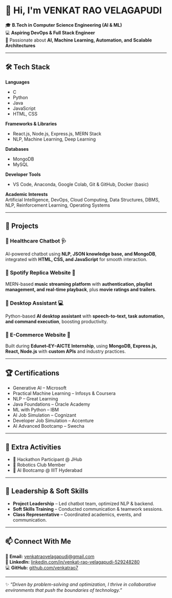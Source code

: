 # 👋 Hi, I'm **VENKAT RAO VELAGAPUDI**

🎓 **B.Tech in Computer Science Engineering (AI & ML)**  
💻 **Aspiring DevOps & Full Stack Engineer**  
🚀 Passionate about **AI, Machine Learning, Automation, and Scalable Architectures**

---

## 🛠 Tech Stack  

**Languages**  
- C  
- Python  
- Java  
- JavaScript  
- HTML, CSS  

**Frameworks & Libraries**  
- React.js, Node.js, Express.js, MERN Stack  
- NLP, Machine Learning, Deep Learning  

**Databases**  
- MongoDB  
- MySQL  

**Developer Tools**  
- VS Code, Anaconda, Google Colab, Git & GitHub, Docker (basic)  

**Academic Interests**  
Artificial Intelligence, DevOps, Cloud Computing, Data Structures, DBMS, NLP, Reinforcement Learning, Operating Systems  

---

## 📌 Projects  

### 🔹 Healthcare Chatbot 🩺  
AI-powered chatbot using **NLP, JSON knowledge base, and MongoDB**, integrated with **HTML, CSS, and JavaScript** for smooth interaction.  

### 🔹 Spotify Replica Website 🎵  
MERN-based **music streaming platform** with **authentication, playlist management, and real-time playback**, plus **movie ratings and trailers**.  

### 🔹 Desktop Assistant 💻  
Python-based **AI desktop assistant** with **speech-to-text, task automation, and command execution**, boosting productivity.  

### 🔹 E-Commerce Website 🛒  
Built during **Edunet–EY–AICTE Internship**, using **MongoDB, Express.js, React, Node.js** with **custom APIs** and industry practices.  

---

## 🏆 Certifications  

- Generative AI – Microsoft  
- Practical Machine Learning – Infosys & Coursera  
- NLP – Great Learning  
- Java Foundations – Oracle Academy  
- ML with Python – IBM  
- AI Job Simulation – Cognizant  
- Developer Job Simulation – Accenture  
- AI Advanced Bootcamp – Swecha  

---

## 🤝 Extra Activities  

- 🚀 Hackathon Participant @ JHub  
- 🤖 Robotics Club Member  
- 🧠 AI Bootcamp @ IIIT Hyderabad  

---

## 🌟 Leadership & Soft Skills  

- **Project Leadership** – Led chatbot team, optimized NLP & backend.  
- **Soft Skills Training** – Conducted communication & teamwork sessions.  
- **Class Representative** – Coordinated academics, events, and communication.  

---

## 📫 Connect With Me  

📧 **Email:** [venkatraovelagapudi@gmail.com](mailto:venkatraovelagapudi@gmail.com)  
🔗 **LinkedIn:** [linkedin.com/in/venkat-rao-velagapudi-529248280](https://www.linkedin.com/in/venkat-rao-velagapudi-529248280/)  
💻 **GitHub:** [github.com/venkatrao7](https://github.com/venkatrao7)  

---

✨ *“Driven by problem-solving and optimization, I thrive in collaborative environments that push the boundaries of technology.”*  
